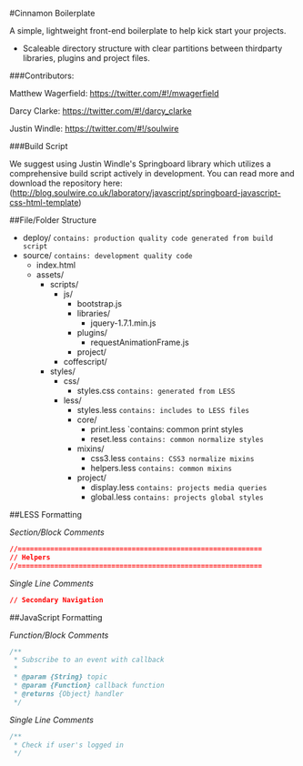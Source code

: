 #Cinnamon Boilerplate

A simple, lightweight front-end boilerplate to help kick start your projects.

* Scaleable directory structure with clear partitions between thirdparty libraries, plugins and project files.

###Contributors:

Matthew Wagerfield: https://twitter.com/#!/mwagerfield

Darcy Clarke: https://twitter.com/#!/darcy_clarke

Justin Windle: https://twitter.com/#!/soulwire

###Build Script

We suggest using Justin Windle's Springboard library which utilizes a comprehensive build script actively in development. You can read more and download the repository here: (http://blog.soulwire.co.uk/laboratory/javascript/springboard-javascript-css-html-template)

##File/Folder Structure

* deploy/ `contains: production quality code generated from build script`
* source/ `contains: development quality code` 
	* index.html
	* assets/
		* scripts/
			* js/
				* bootstrap.js
				* libraries/
					* jquery-1.7.1.min.js
				* plugins/
					* requestAnimationFrame.js
				* project/
			* coffescript/
		* styles/
			* css/
				* styles.css `contains: generated from LESS`
			* less/
				* styles.less `contains: includes to LESS files` 
				* core/
					* print.less `contains: common print styles
					* reset.less `contains: common normalize styles`
				* mixins/
					* css3.less `contains: CSS3 normalize mixins`
					* helpers.less `contains: common mixins`
				* project/
					* display.less `contains: projects media queries`
					* global.less `contains: projects global styles`

##LESS Formatting

*Section/Block Comments*
```css
//============================================================
// Helpers
//============================================================
```

*Single Line Comments*
```css
// Secondary Navigation
```

##JavaScript Formatting

*Function/Block Comments*
```javascript
/**
 * Subscribe to an event with callback
 * 
 * @param {String} topic 
 * @param {Function} callback function
 * @returns {Object} handler
 */
```

*Single Line Comments*
```javascript
/**
 * Check if user's logged in
 */
```


